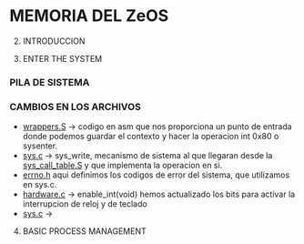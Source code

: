 
# MEMORIA DEL ZeOS


2. INTRODUCCION

3. ENTER THE SYSTEM

### PILA DE SISTEMA

### CAMBIOS EN LOS ARCHIVOS
* [wrappers.S](wrappers.S) -> codigo en asm que nos proporciona un punto de entrada donde podemos guardar el contexto y hacer la operacion int 0x80 o sysenter.
* [sys.c](sys.c) -> sys_write, mecanismo de sistema al que llegaran desde la [sys_call_table.S](sys_call_table.S) y que implementa la operacion en si.
* [errno.h](include/errno.h) aqui definimos los codigos de error del sistema, que utilizamos en sys.c.
* [hardware.c](hardware.c) -> enable_int(void) hemos actualizado los bits para activar la interrupcion de reloj y de teclado
* [sys.c](sys.c) -> 

4. BASIC PROCESS MANAGEMENT
